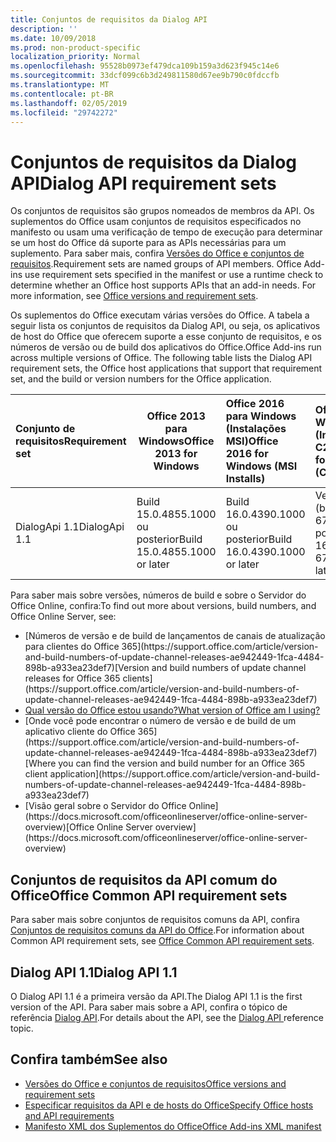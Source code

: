```yaml
---
title: Conjuntos de requisitos da Dialog API
description: ''
ms.date: 10/09/2018
ms.prod: non-product-specific
localization_priority: Normal
ms.openlocfilehash: 95528b0973ef479dca109b159a3d623f945c14e6
ms.sourcegitcommit: 33dcf099c6b3d249811580d67ee9b790c0fdccfb
ms.translationtype: MT
ms.contentlocale: pt-BR
ms.lasthandoff: 02/05/2019
ms.locfileid: "29742272"
---
```

# <a name="dialog-api-requirement-sets"></a><span data-ttu-id="b3927-102">Conjuntos de requisitos da Dialog API</span><span class="sxs-lookup"><span data-stu-id="b3927-102">Dialog API requirement sets</span></span>

<span data-ttu-id="b3927-p101">Os conjuntos de requisitos são grupos nomeados de membros da API. Os suplementos do Office usam conjuntos de requisitos especificados no manifesto ou usam uma verificação de tempo de execução para determinar se um host do Office dá suporte para as APIs necessárias para um suplemento. Para saber mais, confira [Versões do Office e conjuntos de requisitos](https://docs.microsoft.com/office/dev/add-ins/develop/office-versions-and-requirement-sets).</span><span class="sxs-lookup"><span data-stu-id="b3927-p101">Requirement sets are named groups of API members. Office Add-ins use requirement sets specified in the manifest or use a runtime check to determine whether an Office host supports APIs that an add-in needs. For more information, see [Office versions and requirement sets](https://docs.microsoft.com/office/dev/add-ins/develop/office-versions-and-requirement-sets).</span></span>

<span data-ttu-id="b3927-p102">Os suplementos do Office executam várias versões do Office. A tabela a seguir lista os conjuntos de requisitos da Dialog API, ou seja, os aplicativos de host do Office que oferecem suporte a esse conjunto de requisitos, e os números de versão ou de build dos aplicativos do Office.</span><span class="sxs-lookup"><span data-stu-id="b3927-p102">Office Add-ins run across multiple versions of Office. The following table lists the Dialog API requirement sets, the Office host applications that support that requirement set, and the build or version numbers for the Office application.</span></span>

|  <span data-ttu-id="b3927-108">Conjunto de requisitos</span><span class="sxs-lookup"><span data-stu-id="b3927-108">Requirement set</span></span>  | <span data-ttu-id="b3927-109">Office 2013 para Windows</span><span class="sxs-lookup"><span data-stu-id="b3927-109">Office 2013 for Windows</span></span> | <span data-ttu-id="b3927-110">Office 2016 para Windows (Instalações MSI)</span><span class="sxs-lookup"><span data-stu-id="b3927-110">Office 2016 for Windows (MSI Installs)</span></span>   | <span data-ttu-id="b3927-111">Office 365 para Windows (Instalações C2R)</span><span class="sxs-lookup"><span data-stu-id="b3927-111">Office 365 for Windows (C2R Installs)</span></span>   |  <span data-ttu-id="b3927-112">Office 365 para iPad</span><span class="sxs-lookup"><span data-stu-id="b3927-112">Office 365 for iPad</span></span>  |  <span data-ttu-id="b3927-113">Office 365 para Mac</span><span class="sxs-lookup"><span data-stu-id="b3927-113">Office 365 for Mac</span></span>  | <span data-ttu-id="b3927-114">Office Online</span><span class="sxs-lookup"><span data-stu-id="b3927-114">Office Online</span></span>  |  <span data-ttu-id="b3927-115">Servidor do Office Online</span><span class="sxs-lookup"><span data-stu-id="b3927-115">Office Online Server</span></span>  |
|:-----|-----|:-----|:-----|:-----|:-----|:-----|:-----|
| <span data-ttu-id="b3927-116">DialogApi 1.1</span><span class="sxs-lookup"><span data-stu-id="b3927-116">DialogApi 1.1</span></span>  | <span data-ttu-id="b3927-117">Build 15.0.4855.1000 ou posterior</span><span class="sxs-lookup"><span data-stu-id="b3927-117">Build 15.0.4855.1000 or later</span></span> | <span data-ttu-id="b3927-118">Build 16.0.4390.1000 ou posterior</span><span class="sxs-lookup"><span data-stu-id="b3927-118">Build 16.0.4390.1000 or later</span></span> | <span data-ttu-id="b3927-119">Versão 1602 (build 6741.0000) ou posterior</span><span class="sxs-lookup"><span data-stu-id="b3927-119">Version 1602 (Build 6741.0000) or later</span></span> | <span data-ttu-id="b3927-120">1.22 ou posterior</span><span class="sxs-lookup"><span data-stu-id="b3927-120">1.22 or later</span></span> | <span data-ttu-id="b3927-121">15.20 ou posterior</span><span class="sxs-lookup"><span data-stu-id="b3927-121">15.20 or later</span></span>| <span data-ttu-id="b3927-122">Janeiro de 2017</span><span class="sxs-lookup"><span data-stu-id="b3927-122">January 2017</span></span> | <span data-ttu-id="b3927-123">Versão 1608 (build 7601.6800) ou posterior</span><span class="sxs-lookup"><span data-stu-id="b3927-123">Version 1608 (Build 7601.6800) or later</span></span>|

<span data-ttu-id="b3927-124">Para saber mais sobre versões, números de build e sobre o Servidor do Office Online, confira:</span><span class="sxs-lookup"><span data-stu-id="b3927-124">To find out more about versions, build numbers, and Office Online Server, see:</span></span>

- <span data-ttu-id="b3927-125">
  [Números de versão e de build de lançamentos de canais de atualização para clientes do Office 365](https://support.office.com/article/version-and-build-numbers-of-update-channel-releases-ae942449-1fca-4484-898b-a933ea23def7)</span><span class="sxs-lookup"><span data-stu-id="b3927-125">[Version and build numbers of update channel releases for Office 365 clients](https://support.office.com/article/version-and-build-numbers-of-update-channel-releases-ae942449-1fca-4484-898b-a933ea23def7)</span></span>
- [<span data-ttu-id="b3927-126">Qual versão do Office estou usando?</span><span class="sxs-lookup"><span data-stu-id="b3927-126">What version of Office am I using?</span></span>](https://support.office.com/article/What-version-of-Office-am-I-using-932788b8-a3ce-44bf-bb09-e334518b8b19)
- <span data-ttu-id="b3927-127">
  [Onde você pode encontrar o número de versão e de build de um aplicativo cliente do Office 365](https://support.office.com/article/version-and-build-numbers-of-update-channel-releases-ae942449-1fca-4484-898b-a933ea23def7)</span><span class="sxs-lookup"><span data-stu-id="b3927-127">[Where you can find the version and build number for an Office 365 client application](https://support.office.com/article/version-and-build-numbers-of-update-channel-releases-ae942449-1fca-4484-898b-a933ea23def7)</span></span>
- <span data-ttu-id="b3927-128">
  [Visão geral sobre o Servidor do Office Online](https://docs.microsoft.com/officeonlineserver/office-online-server-overview)</span><span class="sxs-lookup"><span data-stu-id="b3927-128">[Office Online Server overview](https://docs.microsoft.com/officeonlineserver/office-online-server-overview)</span></span>

## <a name="office-common-api-requirement-sets"></a><span data-ttu-id="b3927-129">Conjuntos de requisitos da API comum do Office</span><span class="sxs-lookup"><span data-stu-id="b3927-129">Office Common API requirement sets</span></span>

<span data-ttu-id="b3927-130">Para saber mais sobre conjuntos de requisitos comuns da API, confira [Conjuntos de requisitos comuns da API do Office](office-add-in-requirement-sets.md).</span><span class="sxs-lookup"><span data-stu-id="b3927-130">For information about Common API requirement sets, see [Office Common API requirement sets](office-add-in-requirement-sets.md).</span></span>

## <a name="dialog-api-11"></a><span data-ttu-id="b3927-131">Dialog API 1.1</span><span class="sxs-lookup"><span data-stu-id="b3927-131">Dialog API 1.1</span></span> 

<span data-ttu-id="b3927-132">O Dialog API 1.1 é a primeira versão da API.</span><span class="sxs-lookup"><span data-stu-id="b3927-132">The Dialog API 1.1 is the first version of the API.</span></span> <span data-ttu-id="b3927-133">Para saber mais sobre a API, confira o tópico de referência [Dialog API](/javascript/api/office/office.ui).</span><span class="sxs-lookup"><span data-stu-id="b3927-133">For details about the API, see the [Dialog API ](/javascript/api/office/office.ui) reference topic.</span></span>

## <a name="see-also"></a><span data-ttu-id="b3927-134">Confira também</span><span class="sxs-lookup"><span data-stu-id="b3927-134">See also</span></span>

- [<span data-ttu-id="b3927-135">Versões do Office e conjuntos de requisitos</span><span class="sxs-lookup"><span data-stu-id="b3927-135">Office versions and requirement sets</span></span>](https://docs.microsoft.com/office/dev/add-ins/develop/office-versions-and-requirement-sets)
- [<span data-ttu-id="b3927-136">Especificar requisitos da API e de hosts do Office</span><span class="sxs-lookup"><span data-stu-id="b3927-136">Specify Office hosts and API requirements</span></span>](https://docs.microsoft.com/office/dev/add-ins/develop/specify-office-hosts-and-api-requirements)
- [<span data-ttu-id="b3927-137">Manifesto XML dos Suplementos do Office</span><span class="sxs-lookup"><span data-stu-id="b3927-137">Office Add-ins XML manifest</span></span>](https://docs.microsoft.com/office/dev/add-ins/develop/add-in-manifests)
